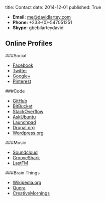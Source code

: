 title: Contact
date: 2014-12-01
published: True

* **Email:** <a href="mailto:me@davidlartey.com">me@davidlartey.com</a>
* **Phone:** +233-(0)-547051251
* **Skype:** gbebilarteydavid


## Online Profiles

###Social
* <a href="https://www.facebook.com/dbilovd" target="_blank">Facebook</a>
* <a href="https://twitter.com/DavidLartey" target="_blank">Twitter</a>
* <a href="https://plus.google.com/+DavidLarteyGbebi" target="_blank">Google+</a>
* <a href="http://www.pinterest.com/davidlartey/" target="_blank">Pinterest</a>

###Code
* <a href="https://github.com/davidlartey" target="_blank">GitHub</a>
* <a href="https://bitbucket.org/davidlartey" target="_blank">BitBucket</a>
* <a href="http://stackoverflow.com/users/1818092/david-lartey" target="_blank">StackOverflow</a>
* <a href="http://askubuntu.com/users/116015/david-lartey" target="_blank">AskUbuntu</a>
* <a href="https://launchpad.net/~davidlartey237f" target="_blank">Launchpad</a>
* <a href="https://www.drupal.org/u/davidlartey" target="_blank">Drupal.org</a>
* <a href="https://profiles.wordpress.org/davidlartey" target="_blank">Wordpress.org</a>


###Music
* <a href="https://soundcloud.com/davidlartey" target="_blank">Soundcloud</a>
* <a href="http://grooveshark.com/#!/davidlartey" target="_blank">GrooveShark</a>
* <a href="http://www.last.fm/user/davidlartey" target="_blank">LastFM</a>


###Brain Things
* <a href="https://en.wikipedia.org/wiki/User:Davidlartey" target="_blank">Wikipedia.org</a>
* <a href="http://www.quora.com/David-Lartey" target="_blank">Quora</a>
* <a href="http://creativemornings.com/people/davidlartey" target="_blank">CreativeMornings</a>


